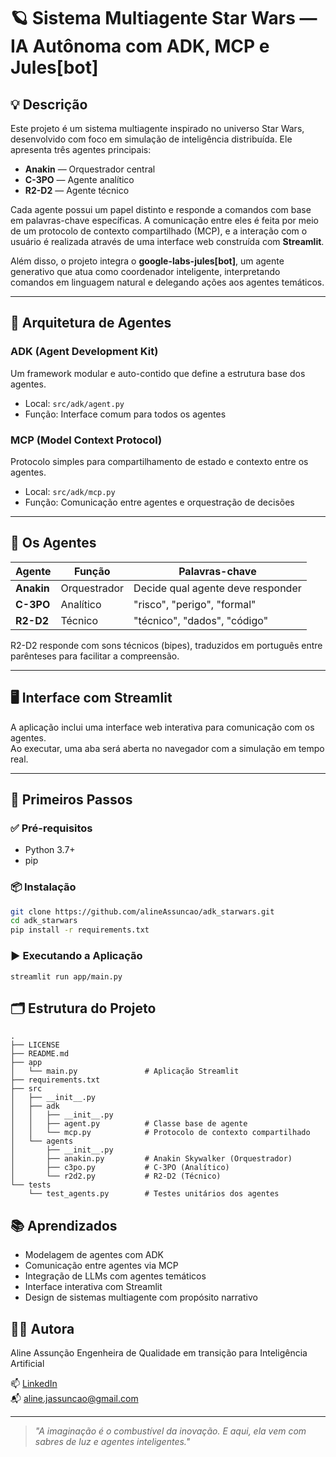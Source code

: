 # 🪐 Sistema Multiagente Star Wars — IA Autônoma com ADK, MCP e Jules[bot]

## 💡 Descrição

Este projeto é um sistema multiagente inspirado no universo Star Wars, desenvolvido com foco em simulação de inteligência distribuída. Ele apresenta três agentes principais:

- **Anakin** — Orquestrador central
- **C-3PO** — Agente analítico
- **R2-D2** — Agente técnico

Cada agente possui um papel distinto e responde a comandos com base em palavras-chave específicas. A comunicação entre eles é feita por meio de um protocolo de contexto compartilhado (MCP), e a interação com o usuário é realizada através de uma interface web construída com **Streamlit**.

Além disso, o projeto integra o **google-labs-jules[bot]**, um agente generativo que atua como coordenador inteligente, interpretando comandos em linguagem natural e delegando ações aos agentes temáticos.

---

## 🤖 Arquitetura de Agentes

### ADK (Agent Development Kit)
Um framework modular e auto-contido que define a estrutura base dos agentes.  
- Local: `src/adk/agent.py`  
- Função: Interface comum para todos os agentes

### MCP (Model Context Protocol)
Protocolo simples para compartilhamento de estado e contexto entre os agentes.  
- Local: `src/adk/mcp.py`  
- Função: Comunicação entre agentes e orquestração de decisões

---

## 🧠 Os Agentes

| Agente         | Função | Palavras-chave |
|----------------|--------|----------------|
| **Anakin**     | Orquestrador | Decide qual agente deve responder |
| **C-3PO**      | Analítico | "risco", "perigo", "formal" |
| **R2-D2**      | Técnico | "técnico", "dados", "código" |

R2-D2 responde com sons técnicos (bipes), traduzidos em português entre parênteses para facilitar a compreensão.

---

## 🖥️ Interface com Streamlit

A aplicação inclui uma interface web interativa para comunicação com os agentes.  
Ao executar, uma aba será aberta no navegador com a simulação em tempo real.

---

## 🚀 Primeiros Passos

### ✅ Pré-requisitos
- Python 3.7+
- pip

### 📦 Instalação

```bash
git clone https://github.com/alineAssuncao/adk_starwars.git
cd adk_starwars
pip install -r requirements.txt
```
### ▶️ Executando a Aplicação

```
streamlit run app/main.py
```

## 🗂️ Estrutura do Projeto

```
.
├── LICENSE
├── README.md
├── app
│   └── main.py               # Aplicação Streamlit
├── requirements.txt
├── src
│   ├── __init__.py
│   ├── adk
│   │   ├── __init__.py
│   │   ├── agent.py          # Classe base de agente
│   │   └── mcp.py            # Protocolo de contexto compartilhado
│   └── agents
│       ├── __init__.py
│       ├── anakin.py         # Anakin Skywalker (Orquestrador)
│       ├── c3po.py           # C-3PO (Analítico)
│       └── r2d2.py           # R2-D2 (Técnico)
└── tests
    └── test_agents.py        # Testes unitários dos agentes
```

## 📚 Aprendizados
- Modelagem de agentes com ADK
- Comunicação entre agentes via MCP
- Integração de LLMs com agentes temáticos
- Interface interativa com Streamlit
- Design de sistemas multiagente com propósito narrativo

## 👩‍💻 Autora
Aline Assunção
Engenheira de Qualidade em transição para Inteligência Artificial

📫 [LinkedIn](https://www.linkedin.com/in/alineassuncaoai/)  
📬 aline.jassuncao@gmail.com

---

> _"A imaginação é o combustível da inovação. E aqui, ela vem com sabres de luz e agentes inteligentes."_ 




